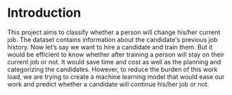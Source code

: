 # Introduction

This project aims to classify whether a person will change his/her current job. The dataset contains information about the candidate's previous job history. Now let’s say we want to hire a candidate and train them. But it would be efficient to know whether after training a person will stay on their current job or not. It would save time and cost as well as the planning and categorizing the candidates. However, to reduce the burden of this work load, we are trying to create a machine learning model that would ease our work and predict whether a candidate will continue his/her job or not. 
